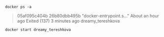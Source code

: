 `docker ps -a`

> 05af095c404b 26b80dbb495b "docker-entrypoint.s…" About an hour ago Exited (137) 3 minutes ago dreamy_tereshkova

`docker start dreamy_tereshkova`
